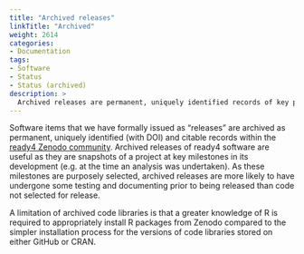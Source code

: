 ```yaml
---
title: "Archived releases"
linkTitle: "Archived"
weight: 2614
categories: 
- Documentation
tags: 
- Software
- Status
- Status (archived)
description: >
  Archived releases are permanent, uniquely identified records of key project milestones.
---
```


Software items that we have formally issued as “releases” are archived as permanent, uniquely identified (with DOI) and citable records within the [ready4 Zenodo community](https://zenodo.org/communities/ready4). Archived releases of ready4 software are useful as they are snapshots of a project at key milestones in its development (e.g. at the time an analysis was undertaken). As these milestones are purposely selected, archived releases are more likely to have undergone some testing and documenting prior to being released than code not selected for release. 

A limitation of archived code libraries is that a greater knowledge of R is required to appropriately install R packages from Zenodo compared to the simpler installation process for the versions of code libraries stored on either GitHub or CRAN.

